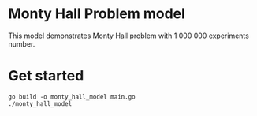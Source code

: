 # Monty Hall Problem model 
This model demonstrates Monty Hall problem with 1 000 000 experiments number.

# Get started 
```
go build -o monty_hall_model main.go 
./monty_hall_model
```

